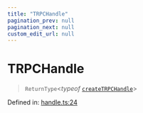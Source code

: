 ```yaml
---
title: "TRPCHandle"
pagination_prev: null
pagination_next: null
custom_edit_url: null
---
```


# TRPCHandle

> `ReturnType`<*typeof* [`createTRPCHandle`](../functions/createTRPCHandle.md)\>

Defined in:  [handle.ts:24](https://github.com/bevm0/trpc-svelte-toolbox/blob/9479c80/packages/trpc-sveltekit/src/handle.ts#L24)
